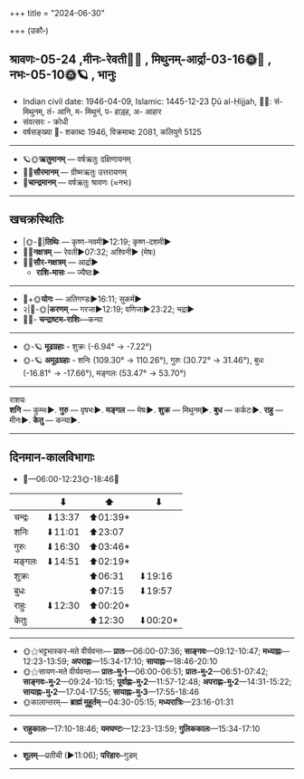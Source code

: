 +++
title = "2024-06-30"

+++
(उकौ॰)
## श्रावणः-05-24  ,मीनः-रेवती🌛🌌  ,  मिथुनम्-आर्द्रा-03-16🌞🌌  ,  नभः-05-10🌞🪐  , भानुः
- Indian civil date: 1946-04-09, Islamic: 1445-12-23 Ḏū al-Ḥijjah, 🌌🌞: सं- मिथुनम्, तं- आनि, म- मिथुनं, प- हाड़्ह, अ- आहार
- संवत्सरः - क्रोधी
- वर्षसङ्ख्या 🌛- शकाब्दः 1946, विक्रमाब्दः 2081, कलियुगे 5125
___________________
- 🪐🌞**ऋतुमानम्** — वर्षऋतुः दक्षिणायनम्
- 🌌🌞**सौरमानम्** — ग्रीष्मऋतुः उत्तरायणम्
- 🌛**चान्द्रमानम्** — वर्षऋतुः श्रावणः (≈नभः)
___________________


## खचक्रस्थितिः
- |🌞-🌛|**तिथिः** — कृष्ण-नवमी►12:19; कृष्ण-दशमी►  
- 🌌🌛**नक्षत्रम्** — रेवती►07:32; अश्विनी► (मेषः)  
- 🌌🌞**सौर-नक्षत्रम्** — आर्द्रा►  
  - **राशि-मासः** — ज्यैष्ठः► 
___________________
- 🌛+🌞**योगः** — अतिगण्डः►16:11; सुकर्म►  
- २|🌛-🌞|**करणम्** — गरजा►12:19; वणिजा►23:22; भद्रा►  
- 🌌🌛- **चन्द्राष्टम-राशिः**—कन्या  
___________________
- 🌞-🪐 **मूढग्रहाः** - शुक्रः (-6.94° → -7.22°)
- 🌞-🪐 **अमूढग्रहाः** - शनिः (109.30° → 110.26°), गुरुः (30.72° → 31.46°), बुधः (-16.81° → -17.66°), मङ्गलः (53.47° → 53.70°)
___________________
राशयः  
**शनि** — कुम्भः►. **गुरु** — वृषभः►. **मङ्गल** — मेषः►. **शुक्र** — मिथुनम्►. **बुध** — कर्कटः►. **राहु** — मीनः►. **केतु** — कन्या►. 
___________________


## दिनमान-कालविभागाः
- 🌅—06:00-12:23🌞-18:46🌇  

|      |⬇     |⬆     |⬇     |
|------|-----|-----|------|
|चन्द्रः|⬇13:37 |⬆01:39*|     |
|शनिः   |⬇11:01 |⬆23:07 |     |
|गुरुः  |⬇16:30 |⬆03:46*|     |
|मङ्गलः |⬇14:51 |⬆02:19*|     |
|शुक्रः |     |⬆06:31 |⬇19:16 |
|बुधः   |     |⬆07:15 |⬇19:57 |
|राहुः  |⬇12:30 |⬆00:20*|     |
|केतुः  |     |⬆12:30 |⬇00:20*|
___________________
- 🌞⚝भट्टभास्कर-मते वीर्यवन्तः— **प्रातः**—06:00-07:36; **साङ्गवः**—09:12-10:47; **मध्याह्नः**—12:23-13:59; **अपराह्णः**—15:34-17:10; **सायाह्नः**—18:46-20:10  
- 🌞⚝सायण-मते वीर्यवन्तः— **प्रातः-मु॰1**—06:00-06:51; **प्रातः-मु॰2**—06:51-07:42; **साङ्गवः-मु॰2**—09:24-10:15; **पूर्वाह्णः-मु॰2**—11:57-12:48; **अपराह्णः-मु॰2**—14:31-15:22; **सायाह्नः-मु॰2**—17:04-17:55; **सायाह्नः-मु॰3**—17:55-18:46  
- 🌞कालान्तरम्— **ब्राह्मं मुहूर्तम्**—04:30-05:15; **मध्यरात्रिः**—23:16-01:31  
___________________
- **राहुकालः**—17:10-18:46; **यमघण्टः**—12:23-13:59; **गुलिककालः**—15:34-17:10  
___________________
- **शूलम्**—प्रतीची (►11:06); **परिहारः**–गुडम्  
___________________